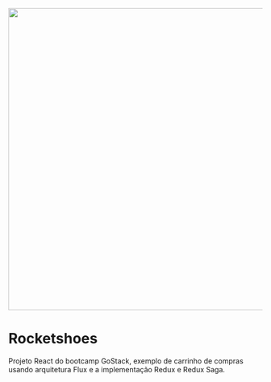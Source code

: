 <p align="center"><img width="600" src="https://repository-images.githubusercontent.com/201500064/ebcf9500-baa9-11e9-98b6-93111639a530"></p>

# Rocketshoes
Projeto React do bootcamp GoStack, exemplo de carrinho de compras usando arquitetura Flux e a implementação Redux e Redux Saga.
